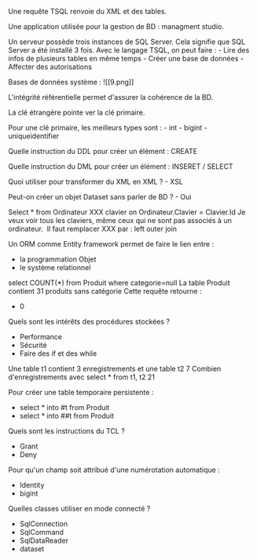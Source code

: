 Une requête TSQL renvoie du XML et des tables.

Une application utilisée pour la gestion de BD : managment studio.

Un serveur possède trois instances de SQL Server. Cela signifie que SQL Server a été installé 3 fois.
Avec le langage TSQL, on peut faire :
	- Lire des infos de plusieurs tables en même temps
	- Créer une base de données
	- Affecter des autorisations

Bases de données système :
![[9.png]]

L'intégrité référentielle permet d'assurer la cohérence de la BD.

La clé étrangère pointe ver la clé primaire.

Pour une clé primaire, les meilleurs types sont :
	- int
	- bigint
	- uniqueidentifier

Quelle instruction du DDL pour créer un élément : CREATE

Quelle instruction du DML pour créer un élément  : INSERET / SELECT

Quoi utiliser pour transformer du XML en XML ?
	- XSL

Peut-on créer un objet Dataset sans parler de BD ?
	- Oui

Select * from Ordinateur XXX clavier on Ordinateur.Clavier = Clavier.Id
Je veux voir tous les claviers, même ceux qui ne sont pas associés à un ordinateur. 
Il faut remplacer XXX par : left outer join

Un ORM comme Entity framework permet de faire le lien entre :
- la programmation Objet
- le système relationnel

select COUNT(*) from Produit where categorie=null
La table Produit contient 31 produits sans catégorie
Cette requête retourne :
- 0

Quels sont les intérêts des procédures stockées ?
- Performance
- Sécurité
- Faire des if et des while

Une table t1 contient 3 enregistrements et une table t2 7
Combien d'enregistrements avec select * from t1, t2
21

Pour créer une table temporaire persistente :
- select * into #t from Produit
- select * into ##t from Produit

Quels sont les instructions du TCL ?
- Grant
- Deny

Pour qu'un champ soit attribué d'une numérotation automatique :
- Identity
- bigint

Quelles classes utiliser en mode connecté ?
- SqlConnection
- SqlCommand
- SqlDataReader
- dataset